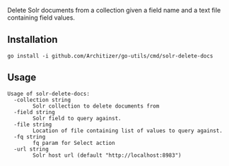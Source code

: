 Delete Solr documents from a collection given a field name and a text file containing field values.

## Installation
```
go install -i github.com/Architizer/go-utils/cmd/solr-delete-docs
```

## Usage
```
Usage of solr-delete-docs:
  -collection string
        Solr collection to delete documents from
  -field string
        Solr field to query against.
  -file string
        Location of file containing list of values to query against.
  -fq string
        fq param for Select action
  -url string
        Solr host url (default "http://localhost:8983")
```